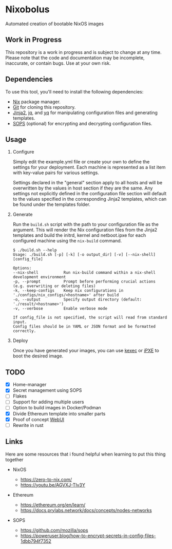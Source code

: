 # Nixobolus
Automated creation of bootable NixOS images

## Work in Progress
This repository is a work in progress and is subject to change at any time. Please note that the code and documentation may be incomplete, inaccurate, or contain bugs. Use at your own risk.

## Dependencies
To use this tool, you'll need to install the following dependencies:

- [Nix](https://nixos.org/download.html) package manager.
- [Git](https://git-scm.com/downloads) for cloning this repository.
- [Jinja2](https://jinja.palletsprojects.com/en/3.0.x/), [jq](https://stedolan.github.io/jq/), and [yq](https://kislyuk.github.io/yq/) for manipulating configuration files and generating templates.
- [SOPS](https://github.com/mozilla/sops) (optional) for encrypting and decrypting configuration files.

## Usage

1. Configure

    Simply edit the example.yml file or create your own to define the settings for your deployment. Each machine is represented as a list item with key-value pairs for various settings.

    Settings declared in the "general" section apply to all hosts and will be overwritten by the values in host section if they are the same. Any settings not explicitly defined in the configuration file section will default to the values specified in the corresponding Jinja2 templates, which can be found under the templates folder.

2. Generate

    Run the `build.sh` script with the path to your configuration file as the argument. This will render the Nix configuration files from the Jinja2 templates and build the initrd, kernel and netboot.ipxe for each configured machine using the `nix-build` command.

    ```
    $ ./build.sh --help
    Usage: ./build.sh [-p] [-k] [-o output_dir] [-v] [--nix-shell] [config_file]

    Options:
    --nix-shell           Run nix-build command within a nix-shell development environment
    -p, --prompt          Prompt before performing crucial actions (e.g. overwriting or deleting files)
    -k, --keep-configs    Keep nix configurations in './configs/nix_configs/<hostname>' after build
    -o, --output          Specify output directory (default: './result/<hostname>')
    -v, --verbose         Enable verbose mode

    If config_file is not specified, the script will read from standard input.
    Config files should be in YAML or JSON format and be formatted correctly.
    ```

3. Deploy
    
    Once you have generated your images, you can use [kexec](https://wiki.archlinux.org/title/Kexec) or [iPXE](https://ipxe.org/start) to boot the desired image.

## TODO

- [x] Home-manager
- [x] Secret management using SOPS
- [ ] Flakes
- [ ] Support for adding multiple users
- [ ] Option to build images in Docker/Podman
- [x] Divide Ethereum template into smaller parts
- [x] Proof of concept [WebUI](https://github.com/ponkila/HomestakerOS)
- [ ] Rewrite in rust

## Links

Here are some resources that i found helpful when learning to put this thing together

- NixOS
    - https://zero-to-nix.com/
    - https://youtu.be/AGVXJ-TIv3Y

- Ethereum
    - https://ethereum.org/en/learn/
    - https://docs.prylabs.network/docs/concepts/nodes-networks

- SOPS
    - https://github.com/mozilla/sops
    - https://poweruser.blog/how-to-encrypt-secrets-in-config-files-1dbb794f7352